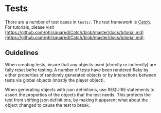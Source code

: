 # Tests

There are a number of test cases in `tests/`. The test framework is [Catch](https://github.com/philsquared/Catch). For tutorials, please visit [https://github.com/philsquared/Catch/blob/master/docs/tutorial.md](https://github.com/philsquared/Catch/blob/master/docs/tutorial.md).

## Guidelines
When creating tests, insure that any objects used (directly or indirectly) are fully reset befre testing.
A number of tests have been rendered flaky by either properties of randomly generated objects or by interactions between tests via global objects (mostly the player object).

When generating objects with json definitions, use REQUIRE statements to assert the properties of the objects that the test needs.
This protects the test from shifting json definitions, by making it apparent what about the object changed to cause the test to break.